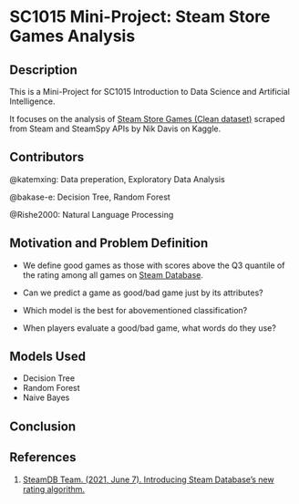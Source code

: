 # SC1015 Mini-Project: Steam Store Games Analysis


## Description
This is a Mini-Project for SC1015 Introduction to Data Science and Artificial Intelligence.

It focuses on the analysis of [Steam Store Games (Clean dataset)](https://www.kaggle.com/datasets/nikdavis/steam-store-games.) scraped from Steam and SteamSpy APIs by Nik Davis on Kaggle.

## Contributors
@katemxing: Data preperation, Exploratory Data Analysis

@bakase-e: Decision Tree, Random Forest

@Rishe2000: Natural Language Processing


## Motivation and Problem Definition
- We define good games as those with scores above the Q3 quantile of the rating among all games on [Steam Database](https://steamdb.info/).

- Can we predict a game as good/bad game just by its attributes?

- Which model is the best for abovementioned classification?

- When players evaluate a good/bad game, what words do they use?

## Models Used
- Decision Tree
- Random Forest
- Naive Bayes

## Conclusion

## References
1. [SteamDB Team. (2021, June 7). Introducing Steam Database’s new rating algorithm.](https://steamdb.info/blog/steamdb-rating/)

